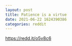 ```yaml
--- 
layout: post 
title: Patience is a virtue 
date: 2021-06-22 1624390386 
categories: reddit 
--- 
```

https://redd.it/o5v8c6